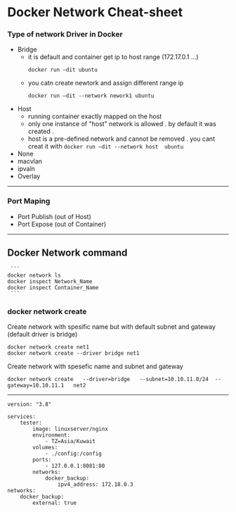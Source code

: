 # Docker Network Cheat-sheet

### Type of network Driver in Docker

* Bridge
  	- it is default and container get ip to host range (172.17.0.1 ...)
  	  ```     
	  docker run –dit ubuntu  
  	  ```
   	- you catn create newtork and assign different range ip
   	  ```
	  docker run –dit --network nework1 ubuntu  
	  ```
* Host
  	- running container exactly mapped on the host
  	-  only one instance of "host" network is allowed . by default it was created .
  	-  host is a pre-defined network and cannot be removed . you cant creat it with 
  	  ```
	  docker run –dit --network host  ubuntu
  	  ```
* None
* macvlan
* ipvaln
* Overlay
-----------------------------------------------------------------
### Port Maping 
* Port Publish (out of Host)
* Port Expose (out of Container)


------------------------------------------------------------------------
## Docker Network command
	 ```
	docker network ls
	docker inspect Network_Name
	docker inspect Container_Name
	 ```
 	
### docker network create

Create network with spesific name but with default subnet and gateway (default driver is bridge)
```
docker network create net1
docker network create --driver bridge net1
```
Create network with spesefic name and subnet and gateway
```
docker network create   --driver=bridge   --subnet=10.10.11.0/24  --gateway=10.10.11.1   net2

```


------------------------------
```
version: "3.8"

services:
    tester:
        image: linuxserver/nginx
        environment:
            - TZ=Asia/Kuwait
        volumes:
            - ./config:/config
        ports:
            - 127.0.0.1:8081:80
        networks:
            docker_backup:
                ipv4_address: 172.18.0.3
networks:
    docker_backup:
        external: true
```




